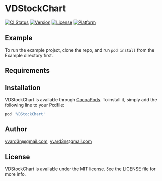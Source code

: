 # VDStockChart

[![CI Status](https://img.shields.io/travis/vvard3n@gmail.com/VDStockChart.svg?style=flat)](https://travis-ci.org/vvard3n@gmail.com/VDStockChart)
[![Version](https://img.shields.io/cocoapods/v/VDStockChart.svg?style=flat)](https://cocoapods.org/pods/VDStockChart)
[![License](https://img.shields.io/cocoapods/l/VDStockChart.svg?style=flat)](https://cocoapods.org/pods/VDStockChart)
[![Platform](https://img.shields.io/cocoapods/p/VDStockChart.svg?style=flat)](https://cocoapods.org/pods/VDStockChart)

## Example

To run the example project, clone the repo, and run `pod install` from the Example directory first.

## Requirements

## Installation

VDStockChart is available through [CocoaPods](https://cocoapods.org). To install
it, simply add the following line to your Podfile:

```ruby
pod 'VDStockChart'
```

## Author

vvard3n@gmail.com, vvard3n@gmail.com

## License

VDStockChart is available under the MIT license. See the LICENSE file for more info.
